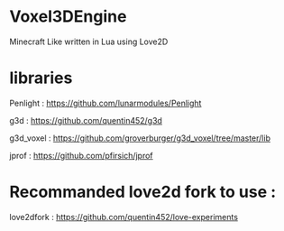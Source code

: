 # Voxel3DEngine
Minecraft Like written in Lua using Love2D

# libraries

Penlight : https://github.com/lunarmodules/Penlight

g3d : https://github.com/quentin452/g3d

g3d_voxel : https://github.com/groverburger/g3d_voxel/tree/master/lib

jprof : https://github.com/pfirsich/jprof

# Recommanded love2d fork to use : 

love2dfork : https://github.com/quentin452/love-experiments
